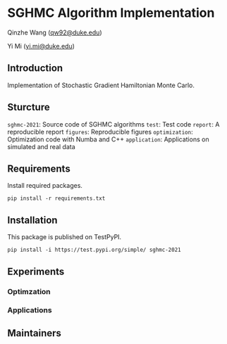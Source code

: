# SGHMC Algorithm Implementation
Qinzhe Wang (qw92@duke.edu)

Yi Mi (yi.mi@duke.edu)

## Introduction
Implementation of Stochastic Gradient Hamiltonian Monte Carlo.

## Sturcture
`sghmc-2021`: Source code of SGHMC algorithms
`test`: Test code
`report`: A reproducible report
`figures`: Reproducible figures
`optimization`: Optimization code with Numba and C++
`application`: Applications on simulated and real data

## Requirements
Install required packages.
```
pip install -r requirements.txt
```

## Installation
This package is published on TestPyPI.
```
pip install -i https://test.pypi.org/simple/ sghmc-2021
```

## Experiments

### Optimzation

### Applications

## Maintainers
